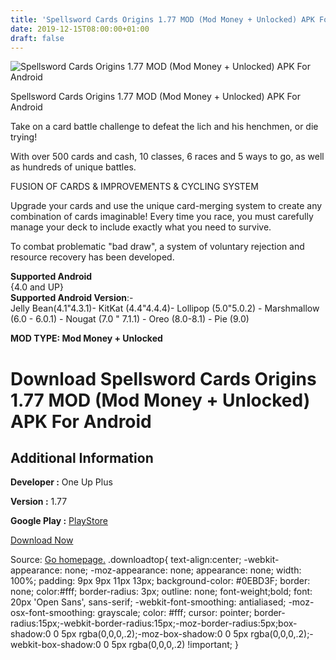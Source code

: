 ```yaml
---
title: 'Spellsword Cards Origins 1.77 MOD (Mod Money + Unlocked) APK For Android'
date: 2019-12-15T08:00:00+01:00
draft: false
---
```


![Spellsword Cards Origins 1.77 MOD (Mod Money + Unlocked) APK For Android](https://i0.wp.com/apkhome.net/wp-content/uploads/2019/11/Spellsword-Cards-Origins.png "Spellsword Cards Origins 1.77 MOD (Mod Money + Unlocked) APK For Android")

  

Spellsword Cards Origins 1.77 MOD (Mod Money + Unlocked) APK For Android

Take on a card battle challenge to defeat the lich and his henchmen, or die trying!

With over 500 cards and cash, 10 classes, 6 races and 5 ways to go, as well as hundreds of unique battles.

FUSION OF CARDS & IMPROVEMENTS & CYCLING SYSTEM

Upgrade your cards and use the unique card-merging system to create any combination of cards imaginable! Every time you race, you must carefully manage your deck to include exactly what you need to survive.

To combat problematic "bad draw", a system of voluntary rejection and resource recovery has been developed.

**Supported Android**  
{4.0 and UP}  
**Supported Android Version**:-  
Jelly Bean(4.1"4.3.1)- KitKat (4.4"4.4.4)- Lollipop (5.0"5.0.2) - Marshmallow (6.0 - 6.0.1) - Nougat (7.0 " 7.1.1) - Oreo (8.0-8.1) - Pie (9.0)

**MOD TYPE: Mod Money + Unlocked**

Download Spellsword Cards Origins 1.77 MOD (Mod Money + Unlocked) APK For Android
=================================================================================

Additional Information
----------------------

**Developer :** One Up Plus

**Version :** 1.77

**Google Play :** [PlayStore](https://play.google.com/store/apps/details?id=com.oneupplus.SpellswordOrigins)

  

[Download Now](https://store4app.co/post/spellsword-cards-origins-1-77-mod-mod-money-unlocked-apk-for-android_1574701646)

  
Source: [Go homepage.](https://store4app.co/post/spellsword-cards-origins-1-77-mod-mod-money-unlocked-apk-for-android_1574701646) .downloadtop{ text-align:center; -webkit-appearance: none; -moz-appearance: none; appearance: none; width: 100%; padding: 9px 9px 11px 13px; background-color: #0EBD3F; border: none; color:#fff; border-radius: 3px; outline: none; font-weight;bold; font: 20px 'Open Sans', sans-serif; -webkit-font-smoothing: antialiased; -moz-osx-font-smoothing: grayscale; color: #fff; cursor: pointer; border-radius:15px;-webkit-border-radius:15px;-moz-border-radius:5px;box-shadow:0 0 5px rgba(0,0,0,.2);-moz-box-shadow:0 0 5px rgba(0,0,0,.2);-webkit-box-shadow:0 0 5px rgba(0,0,0,.2) !important; }